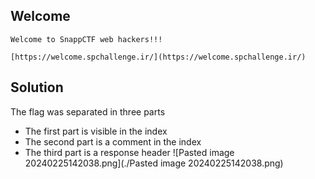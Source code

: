 ## Welcome

```
Welcome to SnappCTF web hackers!!!

[https://welcome.spchallenge.ir/](https://welcome.spchallenge.ir/)
```

## Solution

The flag was separated in three parts
- The first part is visible in the index
- The second part is a comment in the index
- The third part is a response header
![Pasted image 20240225142038.png](./Pasted image 20240225142038.png)
